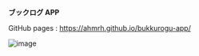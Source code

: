 **ブックログ APP**

GitHub pages : https://ahmrh.github.io/bukkurogu-app/

![image](https://github.com/ahmrh/bukkurogu-app/assets/79359426/5feaf040-fc45-4370-9a7c-f720a8286321)


